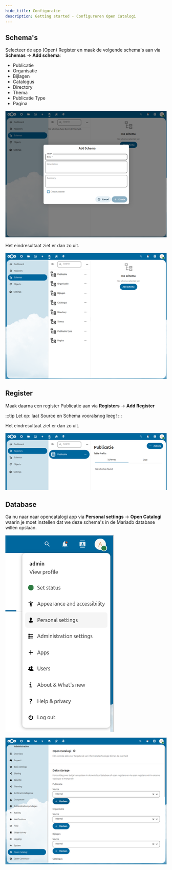 ```yaml
---
hide_title: Configuratie
description: Getting started - Configureren Open Catalogi
---
```


## Schema's

Selecteer de app (Open) Register en maak de volgende schema's aan via **Schemas** -> **Add schema**:
- Publicatie
- Organisatie
- Bijlagen
- Catalogus
- Directory
- Thema
- Publicatie Type
- Pagina

![Confugureren schema's](../../../static/img/OpenCatalogi/OC_schemas.png)

Het eindresultaat ziet er dan zo uit.

![Confuguratie schema's](../../../static/img/OpenCatalogi/OC-schemas-configured.png)

## Register

Maak daarna een register Publicatie aan via **Registers** -> **Add Register**

:::tip
Let op: laat Source en Schema vooralsnog leeg!
:::

Het eindresultaat ziet er dan zo uit.

![Register Publicatie](../../../static/img/OpenCatalogi/OC-publicatie.png)

## Database

Ga nu naar naar opencatalogi app via **Personal settings** -> **Open Catalogi** waarin je moet instellen dat we deze schema's in de Mariadb database willen opslaan.

![Personal settings](../../../static/img/OpenCatalogi/OC-personal-settings.png)

![Data storage](../../../static/img/OpenCatalogi/OC-data-storage.png)


